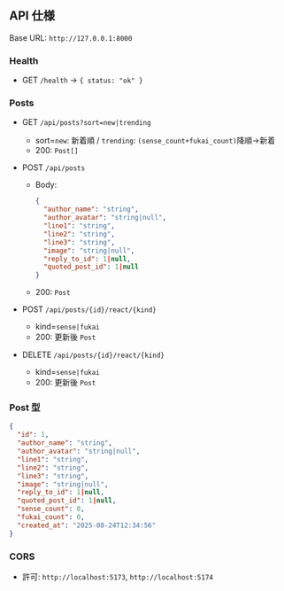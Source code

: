 ## API 仕様

Base URL: `http://127.0.0.1:8000`

### Health
- GET `/health` → `{ status: "ok" }`

### Posts
- GET `/api/posts?sort=new|trending`
  - sort=`new`: 新着順 / `trending`: `(sense_count+fukai_count)`降順→新着
  - 200: `Post[]`

- POST `/api/posts`
  - Body:
    ```json
    {
      "author_name": "string",
      "author_avatar": "string|null",
      "line1": "string",
      "line2": "string",
      "line3": "string",
      "image": "string|null",
      "reply_to_id": 1|null,
      "quoted_post_id": 1|null
    }
    ```
  - 200: `Post`

- POST `/api/posts/{id}/react/{kind}`
  - kind=`sense|fukai`
  - 200: 更新後 `Post`

- DELETE `/api/posts/{id}/react/{kind}`
  - kind=`sense|fukai`
  - 200: 更新後 `Post`

### Post 型
```json
{
  "id": 1,
  "author_name": "string",
  "author_avatar": "string|null",
  "line1": "string",
  "line2": "string",
  "line3": "string",
  "image": "string|null",
  "reply_to_id": 1|null,
  "quoted_post_id": 1|null,
  "sense_count": 0,
  "fukai_count": 0,
  "created_at": "2025-08-24T12:34:56"
}
```

### CORS
- 許可: `http://localhost:5173`, `http://localhost:5174`



